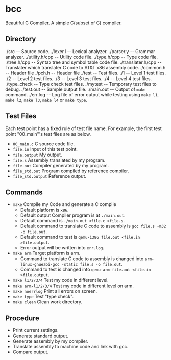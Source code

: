 # bcc

Beautiful C Compiler. A simple C(subset of C) compiler.

## Directory

./src -- Source code.
    ./lexer.l -- Lexical analyzer.
    ./parser.y -- Grammar analyzer.
    ./utility.h/cpp -- Utility code file.
    ./type.h/cpp -- Type code file.
    ./tree.h/cpp -- Syntax tree and symbol table code file.
    ./translater.h/cpp -- Translater which translater C code to AT&T x86 assembly code.
    ./common.h -- Header file
    ./pch.h -- Header file
./test -- Test files.
    ./1 -- Level 1 test files.
    ./2 -- Level 2 test files.
    ./3 -- Level 3 test files.
    ./4 -- Level 4 test files.
    ./type_check -- Type check test files.
    ./mytest -- Temporary test files to debug.
./test.out -- Sample output file.
./main.out -- Output of `make` command.
./err.log -- Log file of error output while testing using `make l1`, `make l2`, `make l3`, `make l4` or `make type`.

## Test Files

Each test point has a fixed rule of test file name. For example, the first test point "00_main"'s test files are as below.

- `00_main.c` C source code file.
- `file.in` Input of this test point.
- `file.output` My output.
- `file.s` Assembly translated by my program.
- `file.out` Compiler generated by my program.
- `file_std.out` Program compiled by reference compiler.
- `file_std.output` Reference output.

## Commands
- `make` Compile my Code and generate a C compile
    - Default platform is `x86`.
    - Default output Compiler program is at `./main.out`. 
    - Default command is `./main.out <file.c >file.s`.
    - Default command to translate C code to assembly is `gcc file.s -m32 -o file.out`.
    - Default command to test is `qemu-i386 file.out <file.in >file.output`.
    - Error output will be written into `err.log`.
- `make arm` Target platform is arm.
    - Command to translate C code to assembly is changed into `arm-linux-gnueabi-gcc -static file.s -o file.out`.
    - Command to test is changed into `qemu-arm file.out <file.in >file.output`.
- `make l1/2/3/4` Test my code in different level.
- `make arm-l1/2/3/4` Test my code in different level on arm.
- `make noerrlog` Print all errors on screen.
- `make type` Test "type check".
- `make clean` Clean work directory.

## Procedure
- Print current settings.
- Generate standard output.
- Generate assembly by my compiler.
- Translate assembly to machine code and link with gcc.
- Compare output.